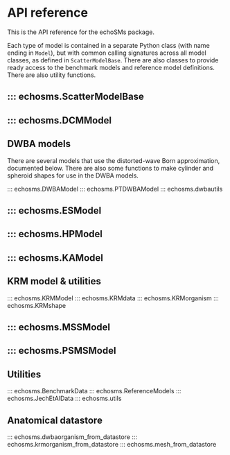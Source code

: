 # API reference

This is the API reference for the echoSMs package.

Each type of model is contained in a separate Python class (with name ending in ``Model``), but with common calling signatures across all model classes, as defined in ``ScatterModelBase``. There are also classes to provide ready access to the benchmark models and reference model definitions. There are also utility functions.

## ::: echosms.ScatterModelBase

## ::: echosms.DCMModel

## DWBA models

There are several models that use the distorted-wave Born approximation, documented below. There are also some functions to
make cylinder and spheroid shapes for use in the DWBA models.

::: echosms.DWBAModel
::: echosms.PTDWBAModel
::: echosms.dwbautils

## ::: echosms.ESModel

## ::: echosms.HPModel

## ::: echosms.KAModel

## KRM model & utilities

::: echosms.KRMModel
::: echosms.KRMdata
::: echosms.KRMorganism
::: echosms.KRMshape

## ::: echosms.MSSModel

## ::: echosms.PSMSModel

## Utilities

::: echosms.BenchmarkData
::: echosms.ReferenceModels
::: echosms.JechEtAlData
::: echosms.utils

## Anatomical datastore

::: echosms.dwbaorganism_from_datastore
::: echosms.krmorganism_from_datastore
::: echosms.mesh_from_datastore
